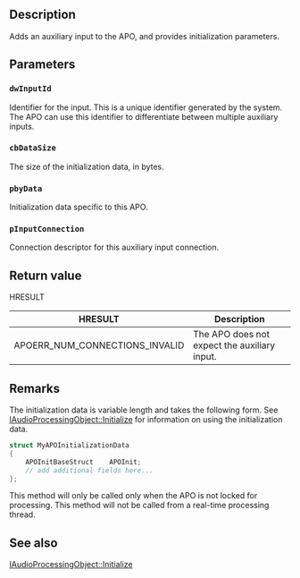 ## Description

Adds an auxiliary input to the APO, and provides initialization parameters.

## Parameters

### `dwInputId`

Identifier for the input. This is a unique identifier generated by the system. The APO can use this identifier to differentiate between multiple auxiliary inputs.

### `cbDataSize`

The size of the initialization data, in bytes.

### `pbyData`

Initialization data specific to this APO.

### `pInputConnection`

Connection descriptor for this auxiliary input connection.

## Return value

HRESULT

| HRESULT | Description |
|---------------|--------------|
| APOERR_NUM_CONNECTIONS_INVALID | The APO does not expect the auxiliary input. |

## Remarks

The initialization data is variable length and takes the following form. See [IAudioProcessingObject::Initialize](https://learn.microsoft.com/windows/win32/api/audioenginebaseapo/nf-audioenginebaseapo-iaudioprocessingobject-initialize) for information on using the initialization data.

```cpp
struct MyAPOInitializationData
{
    APOInitBaseStruct    APOInit;
    // add additional fields here...
};
```

This method will only be called only when the APO is not locked for processing. This method will not be called from a real-time processing thread.

## See also

[IAudioProcessingObject::Initialize](https://learn.microsoft.com/windows/win32/api/audioenginebaseapo/nf-audioenginebaseapo-iaudioprocessingobject-initialize)